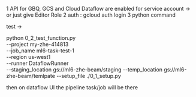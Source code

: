 1 API for GBQ, GCS and Cloud Dataflow are enabled for service account -> or just give Editor Role
2 auth : 
    gcloud auth login 
3 python command

test ->

python 0_2_test_function.py \
    --project my-zhe-414813 \
    --job_name ml6-task-test-1 \
    --region us-west1 \
    --runner DataflowRunner \
    --staging_location gs://ml6-zhe-beam/staging
    --temp_location gs://ml6-zhe-beam/temlpate
    --setup_file ./0_1_setup.py

then on dataflow UI the pipeline task/job will be there 
